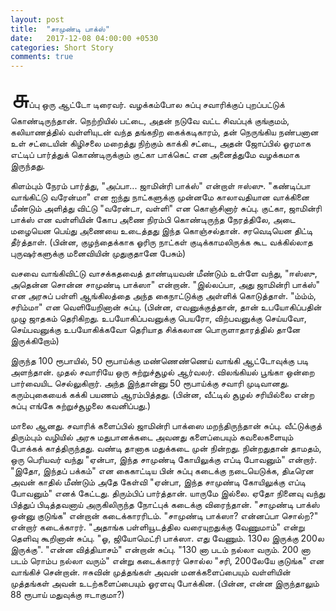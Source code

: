 ```yaml
---
layout: post
title:  "சாமுண்டி பாக்ஸ்"
date:   2017-12-08 04:00:00 +0530
categories: Short Story
comments: true
---
```


<span style="font-size: 35pt">சு</span>ப்பு ஒரு ஆட்டோ டிரைவர். வழக்கம்போல சுப்பு சவாரிக்குப் புறப்பட்டுக் கொண்டிருந்தான். நெற்றியில் பட்டை, அதன் நடுவே வட்ட சிவப்புக் குங்குமம், கலியாணத்தில் வள்ளியுடன் வந்த தங்கநிற கைக்கடிகாரம், தன் நெருங்கிய நண்பனான  உள் சட்டையின் கிழிசலை மறைத்து நிற்கும் காக்கி சட்டை, அதன் ஜோப்பில் ஓரமாக எட்டிப் பார்த்துக் கொண்டிருக்கும் குட்கா பாக்கெட் என அனைத்துமே வழக்கமாக இருந்தது.

கிளம்பும் நேரம் பார்த்து, "அப்பா... ஜாமின்ரி பாக்ஸ்" என்றாள் ஈஸ்ஸு. "கண்டிப்பா வாங்கிட்டு வரேன்மா" என ஐந்து நாட்களுக்கு முன்னமே காலாவதியான வாக்கினை மீண்டும் அளித்து விட்டு "வரேன்டா, வள்ளி" என கொஞ்சினார் சுப்பு.   குட்கா, ஜாமின்ரி பாக்ஸ் என வள்ளியின் கோப அணை நிரம்பி கொண்டிருந்த நேரத்திலே, அடை மழையென பெய்து அணையை உடைத்தது இந்த கொஞ்சல்தான். சரவெடியென திட்டி தீர்த்தாள். (பின்ன, குழந்தைக்காக ஓரிரு நாட்கள் குடிக்காமலிருக்க கூட வக்கில்லாத புருஷர்களுக்கு மனைவியின் முதுகுதானே பேசும்)

வசவை வாங்கிவிட்டு வாசக்கதவைத் தாண்டியவன் மீண்டும் உள்ளே வந்து, "ஈஸ்ஸு, அதென்ன சொன்ன சாமுண்டி பாக்ஸா" என்றான். "இல்லப்பா, அது ஜாமின்ரி பாக்ஸ்" என அரசுப் பள்ளி ஆங்கிலத்தை அந்த கைநாட்டுக்கு அள்ளிக் கொடுத்தாள். "ம்ம்ம், சரிம்மா" என வெளியேறினான் சுப்பு. (பின்ன, எவனுக்குத்தான், தான் உபயோகிப்பதின் முழு ஜாதகம் தெரிகிறது. உபயோகிப்பவனுக்கு பெயரோ, விற்பவனுக்கு செய்யவோ, செய்பவனுக்கு உபயோகிக்கவோ தெரியாத சிக்கலான பொருளாதாரத்தில் தானே இருக்கிறோம்)

இருந்த 100 ரூபாயில், 50 ரூபாய்க்கு மண்ணெண்ணெய் வாங்கி ஆட்டோவுக்கு படி அளந்தான். முதல் சவாரியே ஒரு சுற்றுச்சூழல் ஆர்வலர். விலங்கியல் பூங்கா ஒன்றை பார்வையிட செல்லுகிறார். அந்த இந்தான்னு 50 ரூபாய்க்கு சவாரி முடிவானது. கரும்புகையைக் கக்கி பயணம் ஆரம்பித்தது. (பின்ன, வீட்டில் சூழல் சரியில்லை என்ற சுப்பு எங்கே சுற்றுச்சூழலை கவனிப்பது.)

 மாலை ஆனது. சவாரிக் களைப்பில் ஜாமின்ரி பாக்ஸை மறந்திருந்தான் சுப்பு. வீட்டுக்குத் திரும்பும் வழியில் அரசு மதுபானக்கடை அவனது களைப்பையும் கவலைகளையும் போக்கக் காத்திருந்தது. வண்டி தானாக மதுக்கடை முன் நின்றது. நின்றதுதான் தாமதம், ஒரு பெரியவர் வந்து "ஏன்பா, இந்த சாமுண்டி கோயிலுக்கு எப்டி போவனும்" என்றார். "இதோ, இந்தப் பக்கம்" என கைகாட்டிய பின் சுப்பு கடைக்கு நடையெடுக்க, திடீரென அவன் காதில் மீண்டும் அதே கேள்வி "ஏன்பா, இந்த சாமுண்டி கோயிலுக்கு எப்டி போவனும்" எனக் கேட்டது. திரும்பிப் பார்த்தான். யாருமே இல்லை. ஏதோ நினைவு வந்து பித்துப் பிடித்தவனாய் அருகிலிருந்த நோட்புக் கடைக்கு விரைந்தான். "சாமுண்டி பாக்ஸ் ஒன்னு குடுங்க" என்றான் கடைக்காரரிடம். "சாமுண்டி பாக்ஸா? என்னப்பா சொல்ற?" என்றார் கடைக்காரர். "அதாங்க பள்ளியூடத்தில வரையுறதுக்கு வேணுமாம்" என்று தெளிவு கூறினான் சுப்பு. "ஓ, ஜியோமெட்ரி பாக்ஸா. எது வேணும். 130ல இருக்கு 200ல இருக்கு". "என்ன வித்தியாசம்" என்றான் சுப்பு. "130 னா படம் நல்லா  வரும். 200 னா படம் ரொம்ப நல்லா வரும்" என்று கடைக்காரர் சொல்ல "சரி, 200லேயே குடுங்க" என வாங்கிச் சென்றான். ஈசுவின் முத்தங்கள் அவன் மனக்களைப்பையும் வள்ளியின் முத்தங்கள் அவன் உடற்களைப்பையும் ஓரளவு போக்கின. (பின்ன, என்ன இருந்தாலும் 88 ரூபாய் மதுவுக்கு ஈடாகுமா?)